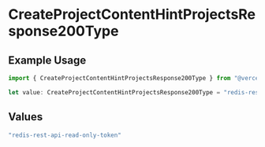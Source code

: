 # CreateProjectContentHintProjectsResponse200Type

## Example Usage

```typescript
import { CreateProjectContentHintProjectsResponse200Type } from "@vercel/sdk/models/operations";

let value: CreateProjectContentHintProjectsResponse200Type = "redis-rest-api-read-only-token";
```

## Values

```typescript
"redis-rest-api-read-only-token"
```